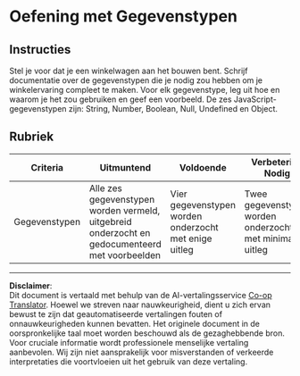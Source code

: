 <!--
CO_OP_TRANSLATOR_METADATA:
{
  "original_hash": "de0ec12c337394806425c7fd2f003b62",
  "translation_date": "2025-10-03T10:08:18+00:00",
  "source_file": "2-js-basics/1-data-types/assignment.md",
  "language_code": "nl"
}
-->
# Oefening met Gegevenstypen

## Instructies

Stel je voor dat je een winkelwagen aan het bouwen bent. Schrijf documentatie over de gegevenstypen die je nodig zou hebben om je winkelervaring compleet te maken. Voor elk gegevenstype, leg uit hoe en waarom je het zou gebruiken en geef een voorbeeld. De zes JavaScript-gegevenstypen zijn: String, Number, Boolean, Null, Undefined en Object.

## Rubriek

Criteria | Uitmuntend | Voldoende | Verbetering Nodig
--- | --- | --- | --- |
Gegevenstypen | Alle zes gegevenstypen worden vermeld, uitgebreid onderzocht en gedocumenteerd met voorbeelden | Vier gegevenstypen worden onderzocht met enige uitleg | Twee gegevenstypen worden onderzocht met minimale uitleg |

---

**Disclaimer**:  
Dit document is vertaald met behulp van de AI-vertalingsservice [Co-op Translator](https://github.com/Azure/co-op-translator). Hoewel we streven naar nauwkeurigheid, dient u zich ervan bewust te zijn dat geautomatiseerde vertalingen fouten of onnauwkeurigheden kunnen bevatten. Het originele document in de oorspronkelijke taal moet worden beschouwd als de gezaghebbende bron. Voor cruciale informatie wordt professionele menselijke vertaling aanbevolen. Wij zijn niet aansprakelijk voor misverstanden of verkeerde interpretaties die voortvloeien uit het gebruik van deze vertaling.